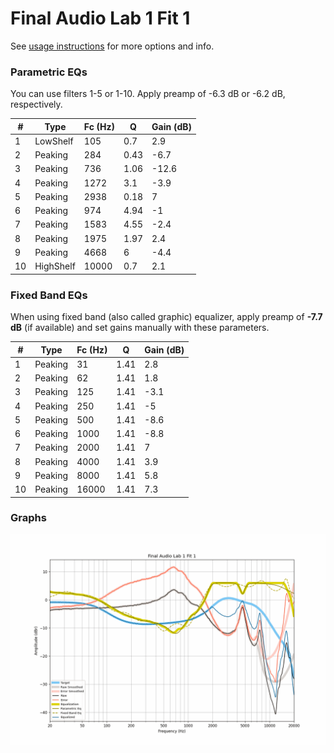 # Final Audio Lab 1 Fit 1
See [usage instructions](https://github.com/jaakkopasanen/AutoEq#usage) for more options and info.

### Parametric EQs
You can use filters 1-5 or 1-10. Apply preamp of -6.3 dB or -6.2 dB, respectively.

|   # | Type      |   Fc (Hz) |    Q |   Gain (dB) |
|-----|-----------|-----------|------|-------------|
|   1 | LowShelf  |       105 | 0.7  |         2.9 |
|   2 | Peaking   |       284 | 0.43 |        -6.7 |
|   3 | Peaking   |       736 | 1.06 |       -12.6 |
|   4 | Peaking   |      1272 | 3.1  |        -3.9 |
|   5 | Peaking   |      2938 | 0.18 |         7   |
|   6 | Peaking   |       974 | 4.94 |        -1   |
|   7 | Peaking   |      1583 | 4.55 |        -2.4 |
|   8 | Peaking   |      1975 | 1.97 |         2.4 |
|   9 | Peaking   |      4668 | 6    |        -4.4 |
|  10 | HighShelf |     10000 | 0.7  |         2.1 |

### Fixed Band EQs
When using fixed band (also called graphic) equalizer, apply preamp of **-7.7 dB** (if available) and set gains manually with these parameters.

|   # | Type    |   Fc (Hz) |    Q |   Gain (dB) |
|-----|---------|-----------|------|-------------|
|   1 | Peaking |        31 | 1.41 |         2.8 |
|   2 | Peaking |        62 | 1.41 |         1.8 |
|   3 | Peaking |       125 | 1.41 |        -3.1 |
|   4 | Peaking |       250 | 1.41 |        -5   |
|   5 | Peaking |       500 | 1.41 |        -8.6 |
|   6 | Peaking |      1000 | 1.41 |        -8.8 |
|   7 | Peaking |      2000 | 1.41 |         7   |
|   8 | Peaking |      4000 | 1.41 |         3.9 |
|   9 | Peaking |      8000 | 1.41 |         5.8 |
|  10 | Peaking |     16000 | 1.41 |         7.3 |

### Graphs
![](./Final%20Audio%20Lab%201%20Fit%201.png)
